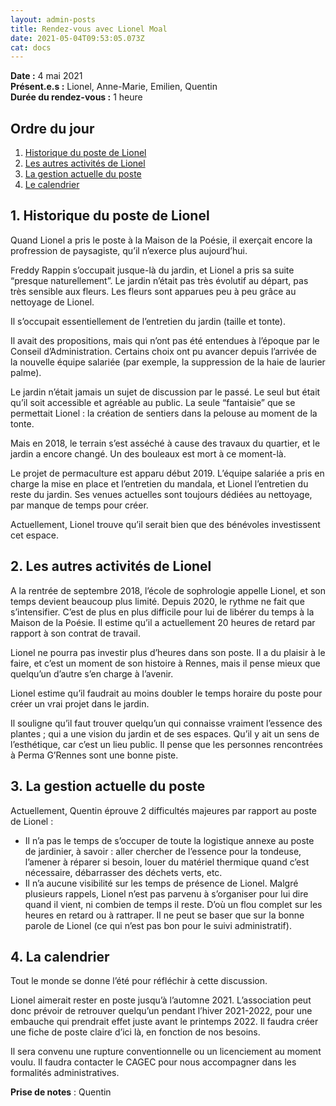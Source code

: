 ```yaml
---
layout: admin-posts
title: Rendez-vous avec Lionel Moal
date: 2021-05-04T09:53:05.073Z
cat: docs
---
```

**Date :** 4 mai 2021  
**Présent.e.s :** Lionel, Anne-Marie, Emilien, Quentin  
**Durée du rendez-vous :** 1 heure

Ordre du jour
-------------

1.  [Historique du poste de Lionel](#un)
2.  [Les autres activités de Lionel](#deux)
3.  [La gestion actuelle du poste](#trois)
4.  [Le calendrier](#quatre)

1\. Historique du poste de Lionel
---------------------------------

Quand Lionel a pris le poste à la Maison de la Poésie, il exerçait encore la profression de paysagiste, qu’il n’exerce plus aujourd’hui.

Freddy Rappin s’occupait jusque-là du jardin, et Lionel a pris sa suite “presque naturellement”. Le jardin n’était pas très évolutif au départ, pas très sensible aux fleurs. Les fleurs sont apparues peu à peu grâce au nettoyage de Lionel.

Il s’occupait essentiellement de l’entretien du jardin (taille et tonte).

Il avait des propositions, mais qui n’ont pas été entendues à l’époque par le Conseil d’Administration. Certains choix ont pu avancer depuis l’arrivée de la nouvelle équipe salariée (par exemple, la suppression de la haie de laurier palme).

Le jardin n’était jamais un sujet de discussion par le passé. Le seul but était qu’il soit accessible et agréable au public. La seule “fantaisie” que se permettait Lionel : la création de sentiers dans la pelouse au moment de la tonte.

Mais en 2018, le terrain s’est asséché à cause des travaux du quartier, et le jardin a encore changé. Un des bouleaux est mort à ce moment-là.

Le projet de permaculture est apparu début 2019. L’équipe salariée a pris en charge la mise en place et l’entretien du mandala, et Lionel l’entretien du reste du jardin. Ses venues actuelles sont toujours dédiées au nettoyage, par manque de temps pour créer.

Actuellement, Lionel trouve qu’il serait bien que des bénévoles investissent cet espace.

2\. Les autres activités de Lionel
----------------------------------

A la rentrée de septembre 2018, l’école de sophrologie appelle Lionel, et son temps devient beaucoup plus limité. Depuis 2020, le rythme ne fait que s’intensifier. C’est de plus en plus difficile pour lui de libérer du temps à la Maison de la Poésie. Il estime qu’il a actuellement 20 heures de retard par rapport à son contrat de travail.

Lionel ne pourra pas investir plus d’heures dans son poste. Il a du plaisir à le faire, et c’est un moment de son histoire à Rennes, mais il pense mieux que quelqu’un d’autre s’en charge à l’avenir.

Lionel estime qu’il faudrait au moins doubler le temps horaire du poste pour créer un vrai projet dans le jardin.

Il souligne qu’il faut trouver quelqu’un qui connaisse vraiment l’essence des plantes ; qui a une vision du jardin et de ses espaces. Qu’il y ait un sens de l’esthétique, car c’est un lieu public. Il pense que les personnes rencontrées à Perma G’Rennes sont une bonne piste.

3\. La gestion actuelle du poste
--------------------------------

Actuellement, Quentin éprouve 2 difficultés majeures par rapport au poste de Lionel :

*   Il n’a pas le temps de s’occuper de toute la logistique annexe au poste de jardinier, à savoir : aller chercher de l’essence pour la tondeuse, l’amener à réparer si besoin, louer du matériel thermique quand c’est nécessaire, débarrasser des déchets verts, etc.
*   Il n’a aucune visibilité sur les temps de présence de Lionel. Malgré plusieurs rappels, Lionel n’est pas parvenu à s’organiser pour lui dire quand il vient, ni combien de temps il reste. D’où un flou complet sur les heures en retard ou à rattraper. Il ne peut se baser que sur la bonne parole de Lionel (ce qui n’est pas bon pour le suivi administratif).

4\. La calendrier
-----------------

Tout le monde se donne l’été pour réfléchir à cette discussion.

Lionel aimerait rester en poste jusqu’à l’automne 2021. L’association peut donc prévoir de retrouver quelqu’un pendant l’hiver 2021-2022, pour une embauche qui prendrait effet juste avant le printemps 2022. Il faudra créer une fiche de poste claire d’ici là, en fonction de nos besoins.

Il sera convenu une rupture conventionnelle ou un licenciement au moment voulu. Il faudra contacter le CAGEC pour nous accompagner dans les formalités administratives.

**Prise de notes** : Quentin